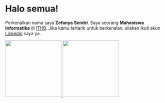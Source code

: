 <!--
**zefanyasendri/zefanyasendri** is a ✨ _special_ ✨ repository because its `README.md` (this file) appears on your GitHub profile.

Here are some ideas to get you started:

- 🔭 I’m currently working on ...
- 🌱 I’m currently learning ...
- 👯 I’m looking to collaborate on ...
- 🤔 I’m looking for help with ...
- 💬 Ask me about ...
- 📫 How to reach me: ...
- 😄 Pronouns: ...
- ⚡ Fun fact: ...
-->

# Halo semua! 

Perkenalkan nama saya **Zefanya Sendri**.
Saya seorang **Mahasiswa Informatika** di [ITHB](https://www.ithb.ac.id/).
Jika kamu tertarik untuk berkenalan, silakan ikuti akun [Linkedin](https://www.linkedin.com/in/zefanyasendri/) saya ya.

<p align="left">
<a href="https://github.com/zefanyasendri">
  <img height="180em" src="https://github-readme-stats-eight-theta.vercel.app/api?username=zefanyasendri&show_icons=true&theme=algolia&include_all_commits=true&count_private=true"/>
  <img height="180em" src="https://github-readme-stats-eight-theta.vercel.app/api/top-langs/?username=zefanyasendri&layout=compact&langs_count=8&theme=algolia"/>
</a>
</p>

